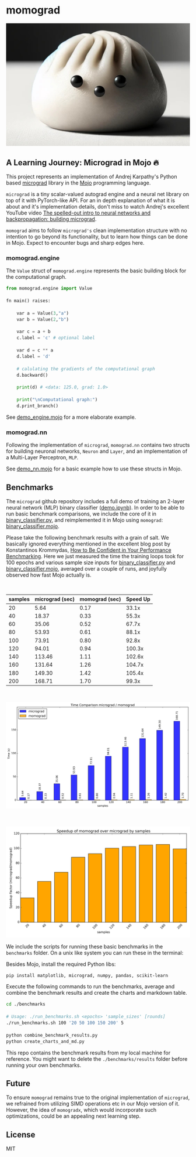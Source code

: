 # momograd

![''](/imgs/momograd.jpg)

## A Learning Journey: Micrograd in Mojo 🔥

This project represents an implementation of Andrej Karpathy's  Python based [micrograd](https://github.com/karpathy/micrograd) library in the [Mojo](https://docs.modular.com/mojo) programming language.

`micrograd` is a tiny scalar-valued autograd engine and a neural net library on top of it with PyTorch-like API. For an in depth explanation of what it is about and it's implementation details, don't miss to watch Andrej's excellent YouTube video [The spelled-out intro to neural networks and backpropagation: building micrograd](https://www.youtube.com/watch?v=VMj-3S1tku0).

 `momograd` aims to follow `micrograd's` clean implementation structure with no intention to go beyond its functionality, but to learn how things can be done in Mojo. Expect to encounter bugs and sharp edges here.

### momograd.engine

The `Value` struct of `momograd.engine` represents the basic building block for the computational graph.

``` python
from momograd.engine import Value

fn main() raises:

    var a = Value(3,"a")
    var b = Value(2,"b")
    
    var c = a + b
    c.label = 'c' # optional label 

    var d = c ** a
    d.label = 'd'

    # calulating the gradients of the computational graph
    d.backward()

    print(d) # <data: 125.0, grad: 1.0>

    print("\nComputational graph:")
    d.print_branch() 
```

See [demo_engine.mojo](https://github.com/dorjeduck/momograd/blob/main/demo_engine.mojo) for a more elaborate example.

### momograd.nn

Following the implementation of `micrograd`, `momograd.nn` contains two structs for building neuronal networks, `Neuron` and `Layer`, and an implementation of a Multi-Layer Perceptron, `MLP`.

See [demo_nn.mojo](https://github.com/dorjeduck/momograd/blob/main/demo_nn.mojo) for a basic example how to use these structs in Mojo.

## Benchmarks

The `micrograd` github repository includes a full demo of training an 2-layer neural network (MLP) binary classifier
([demo.ipynb](https://github.com/karpathy/micrograd/blob/master/demo.ipynb)). In order to be able to run basic benchmark comparisons, we include the core of it in [binary_classifier.py](https://github.com/dorjeduck/momograd/blob/main/binary_classifier.py), and reimplemented it in Mojo using `momograd`: [binary_classifier.mojo](https://github.com/dorjeduck/momograd/blob/main/binary_classifier.mojo).

Please take the following benchmark results with a grain of salt. We basically ignored everything mentioned in the excellent blog post by Konstantinos Krommydas, [How to Be Confident in Your Performance Benchmarking](https://www.modular.com/blog/how-to-be-confident-in-your-performance-benchmarking). Here we just measured the time the training loops took for 100 epochs and various sample size inputs for [binary_classifier.py](https://github.com/dorjeduck/momograd/blob/main/binary_classifier.py) and [binary_classifier.mojo](https://github.com/dorjeduck/momograd/blob/main/binary_classifier.mojo), averaged over a couple of runs, and joyfully observed how fast Mojo actually is.

&nbsp;

<div align="center">

| samples | micrograd (sec) | momograd (sec) | Speed Up |
|---------|---------------------------|-----------------------|----------|
| 20 | 5.64 | 0.17 | 33.1x |
| 40 | 18.37 | 0.33 | 55.3x |
| 60 | 35.06 | 0.52 | 67.7x |
| 80 | 53.93 | 0.61 | 88.1x |
| 100 | 73.91 | 0.80 | 92.8x |
| 120 | 94.01 | 0.94 | 100.3x |
| 140 | 113.46 | 1.11 | 102.6x |
| 160 | 131.64 | 1.26 | 104.7x |
| 180 | 149.30 | 1.42 | 105.4x |
| 200 | 168.71 | 1.70 | 99.3x |

&nbsp;

![''](/imgs/chart_time_comparison.png)

&nbsp;

![''](/imgs/chart_speedup_comparison.png)

</div>

We include the scripts for running these basic benchmarks in the `benchmarks` folder. On a unix like system you can run these in the terminal:

Besides Mojo, install the required Python libs:

```bash
pip install matplotlib, micrograd, numpy, pandas, scikit-learn
```

Execute the following commands to run the benchmarks, average and combine the benchmark results and create the charts and markdown table.

``` bash
cd ./benchmarks

# Usage: ./run_benchmarks.sh <epochs> 'sample_sizes' [rounds]
./run_benchmarks.sh 100 '20 50 100 150 200' 5

python combine_benchmark_results.py
python create_charts_and_md.py
```

This repo contains the benchmark results from my local machine for reference. You might want to delete the `./benchmarks/results` folder before running your own benchmarks.

## Future

To ensure `momograd` remains true to the original implementation of `micrograd`, we refrained from utilizing SIMD operations etc in our Mojo version of it. However, the idea of `momogradx`, which would incorporate such optimizations, could be an appealing next learning step.

## License

MIT
